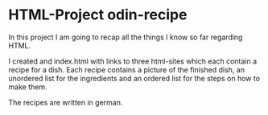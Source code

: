 # HTML-Project odin-recipe

In this project I am going to recap all the things I know so far regarding HTML. 

I created and index.html with links to three html-sites which each contain a recipe for a dish. Each recipe contains a picture of the finished dish, an unordered list for the ingredients and an ordered list for the steps on how to make them. 

The recipes are written in german. 
